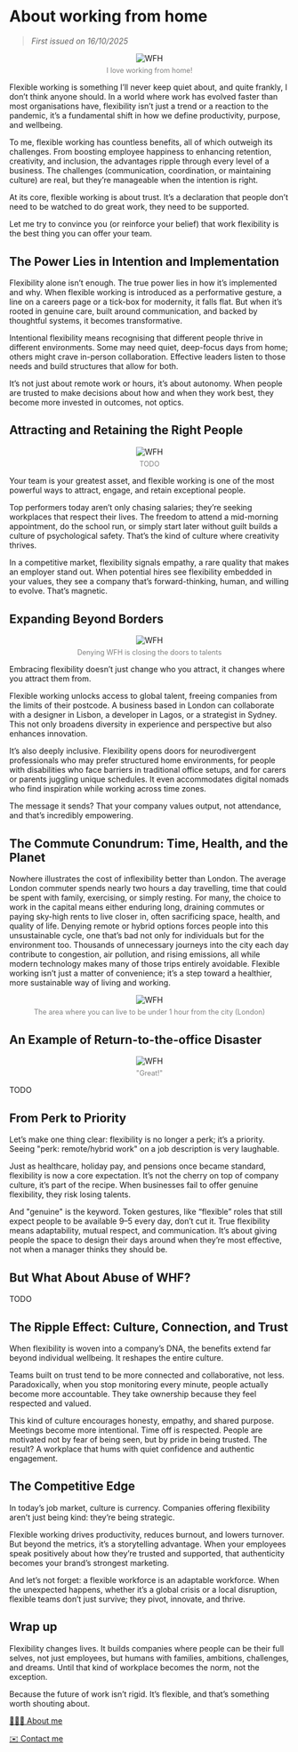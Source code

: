 # About working from home

> *First issued on 16/10/2025*

<figure style="display: flex; flex-direction: column; align-items: center;">
  <img src="/articles/1-1.png" alt="WFH" style="max-width: 400px;" />
  <figcaption style="font-size: 0.9em; color: gray; margin-top: 0.5em;">I love working from home!</figcaption>
</figure>

Flexible working is something I’ll never keep quiet about, and quite frankly, I don’t think anyone should.
In a world where work has evolved faster than most organisations have, flexibility isn’t just a trend or a reaction to the pandemic, it’s a fundamental shift in how we define productivity, purpose, and wellbeing.

To me, flexible working has countless benefits, all of which outweigh its challenges. From boosting employee happiness to enhancing retention, creativity, and inclusion, the advantages ripple through every level of a business. The challenges (communication, coordination, or maintaining culture) are real, but they’re manageable when the intention is right.

At its core, flexible working is about trust. It’s a declaration that people don’t need to be watched to do great work, they need to be supported.

Let me try to convince you (or reinforce your belief) that work flexibility is the best thing you can offer your team.

## The Power Lies in Intention and Implementation

Flexibility alone isn’t enough. The true power lies in how it’s implemented and why.
When flexible working is introduced as a performative gesture, a line on a careers page or a tick-box for modernity, it falls flat. But when it’s rooted in genuine care, built around communication, and backed by thoughtful systems, it becomes transformative.

Intentional flexibility means recognising that different people thrive in different environments. Some may need quiet, deep-focus days from home; others might crave in-person collaboration. Effective leaders listen to those needs and build structures that allow for both.

It’s not just about remote work or hours, it’s about autonomy. When people are trusted to make decisions about how and when they work best, they become more invested in outcomes, not optics.

## Attracting and Retaining the Right People

<figure style="display: flex; flex-direction: column; align-items: center;">
  <img src="/articles/1-4.png" alt="WFH" style="max-width: 400px;" />
  <figcaption style="font-size: 0.9em; color: gray; margin-top: 0.5em;">TODO</figcaption>
</figure>

Your team is your greatest asset, and flexible working is one of the most powerful ways to attract, engage, and retain exceptional people.

Top performers today aren’t only chasing salaries; they’re seeking workplaces that respect their lives. The freedom to attend a mid-morning appointment, do the school run, or simply start later without guilt builds a culture of psychological safety. That’s the kind of culture where creativity thrives.

In a competitive market, flexibility signals empathy, a rare quality that makes an employer stand out. When potential hires see flexibility embedded in your values, they see a company that’s forward-thinking, human, and willing to evolve. That’s magnetic.

## Expanding Beyond Borders

<figure style="display: flex; flex-direction: column; align-items: center;">
  <img src="/articles/1-2.png" alt="WFH" style="max-width: 400px;" />
  <figcaption style="font-size: 0.9em; color: gray; margin-top: 0.5em;">Denying WFH is closing the doors to talents</figcaption>
</figure>

Embracing flexibility doesn’t just change who you attract, it changes where you attract them from.

Flexible working unlocks access to global talent, freeing companies from the limits of their postcode. A business based in London can collaborate with a designer in Lisbon, a developer in Lagos, or a strategist in Sydney. This not only broadens diversity in experience and perspective but also enhances innovation.

It’s also deeply inclusive. Flexibility opens doors for neurodivergent professionals who may prefer structured home environments, for people with disabilities who face barriers in traditional office setups, and for carers or parents juggling unique schedules. It even accommodates digital nomads who find inspiration while working across time zones.

The message it sends? That your company values output, not attendance, and that’s incredibly empowering.

## The Commute Conundrum: Time, Health, and the Planet

Nowhere illustrates the cost of inflexibility better than London. The average London commuter spends nearly two hours a day travelling, time that could be spent with family, exercising, or simply resting. For many, the choice to work in the capital means either enduring long, draining commutes or paying sky-high rents to live closer in, often sacrificing space, health, and quality of life. Denying remote or hybrid options forces people into this unsustainable cycle, one that’s bad not only 
for individuals but for the environment too. Thousands of unnecessary journeys into the city each day contribute to congestion, air pollution, and rising emissions, all while modern technology makes many of those trips entirely avoidable. Flexible working isn’t just a matter of convenience; it’s a step toward a healthier, more sustainable way of living and working.

<figure style="display: flex; flex-direction: column; align-items: center;">
  <img src="/articles/1-3.png" alt="WFH" style="max-width: 400px;" />
  <figcaption style="font-size: 0.9em; color: gray; margin-top: 0.5em;">The area where you can live to be under 1 hour from the city (London)</figcaption>
</figure>

## An Example of Return-to-the-office Disaster

<figure style="display: flex; flex-direction: column; align-items: center;">
  <img src="/articles/1-5.png" alt="WFH" style="max-width: 400px;" />
  <figcaption style="font-size: 0.9em; color: gray; margin-top: 0.5em;">"Great!"</figcaption>
</figure>

TODO

## From Perk to Priority

Let’s make one thing clear: flexibility is no longer a perk; it’s a priority. Seeing "perk: remote/hybrid work" on a job description is very laughable.

Just as healthcare, holiday pay, and pensions once became standard, flexibility is now a core expectation. It’s not the cherry on top of company culture, it’s part of the recipe. When businesses fail to offer genuine flexibility, they risk losing talents.

And "genuine" is the keyword. Token gestures, like “flexible” roles that still expect people to be available 9–5 every day, don’t cut it. True flexibility means adaptability, mutual respect, and communication. It’s about giving people the space to design their days around when they’re most effective, not when a manager thinks they should be.

## But What About Abuse of WHF?

TODO

## The Ripple Effect: Culture, Connection, and Trust

When flexibility is woven into a company’s DNA, the benefits extend far beyond individual wellbeing. It reshapes the entire culture.

Teams built on trust tend to be more connected and collaborative, not less. Paradoxically, when you stop monitoring every minute, people actually become more accountable. They take ownership because they feel respected and valued.

This kind of culture encourages honesty, empathy, and shared purpose. Meetings become more intentional. Time off is respected. People are motivated not by fear of being seen, but by pride in being trusted. The result? A workplace that hums with quiet confidence and authentic engagement.

## The Competitive Edge

In today’s job market, culture is currency. Companies offering flexibility aren’t just being kind: they’re being strategic.

Flexible working drives productivity, reduces burnout, and lowers turnover. But beyond the metrics, it’s a storytelling advantage. When your employees speak positively about how they’re trusted and supported, that authenticity becomes your brand’s strongest marketing.

And let’s not forget: a flexible workforce is an adaptable workforce. When the unexpected happens, whether it’s a global crisis or a local disruption, flexible teams don’t just survive; they pivot, innovate, and thrive.

## Wrap up

Flexibility changes lives. It builds companies where people can be their full selves, not just employees, but humans with families, ambitions, challenges, and dreams. Until that kind of workplace becomes the norm, not the exception.

Because the future of work isn’t rigid. It’s flexible, and that’s something worth shouting about.

[🤵🏻‍♂️ About me](/docs/me/background)

[✉️ Contact me](mailto:herve.ahleung@outlook.com)